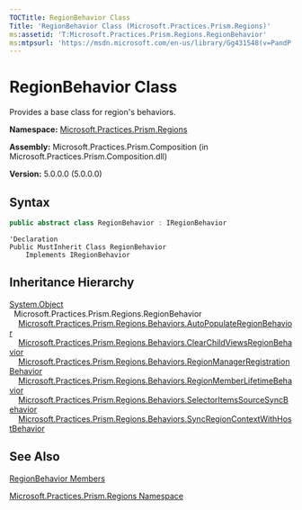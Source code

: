 ```yaml
---
TOCTitle: RegionBehavior Class
Title: 'RegionBehavior Class (Microsoft.Practices.Prism.Regions)'
ms:assetid: 'T:Microsoft.Practices.Prism.Regions.RegionBehavior'
ms:mtpsurl: 'https://msdn.microsoft.com/en-us/library/Gg431548(v=PandP.50)'
---
```


# RegionBehavior Class

Provides a base class for region's behaviors.

**Namespace:** [Microsoft.Practices.Prism.Regions](https://msdn.microsoft.com/en-us/library/microsoft.practices.prism.regions(v=pandp.50))

**Assembly:** Microsoft.Practices.Prism.Composition (in Microsoft.Practices.Prism.Composition.dll)

**Version:** 5.0.0.0 (5.0.0.0)

## Syntax

```C#
public abstract class RegionBehavior : IRegionBehavior

```

```VB
'Declaration
Public MustInherit Class RegionBehavior
	Implements IRegionBehavior
```

## Inheritance Hierarchy

[System.Object](http://msdn2.microsoft.com/en-us/library/e5kfa45b)</br>
  Microsoft.Practices.Prism.Regions.RegionBehavior
    [Microsoft.Practices.Prism.Regions.Behaviors.AutoPopulateRegionBehavior](https://msdn.microsoft.com/en-us/library/microsoft.practices.prism.regions.behaviors.autopopulateregionbehavior(v=pandp.50))
    [Microsoft.Practices.Prism.Regions.Behaviors.ClearChildViewsRegionBehavior](https://msdn.microsoft.com/en-us/library/microsoft.practices.prism.regions.behaviors.clearchildviewsregionbehavior(v=pandp.50))
    [Microsoft.Practices.Prism.Regions.Behaviors.RegionManagerRegistrationBehavior](https://msdn.microsoft.com/en-us/library/microsoft.practices.prism.regions.behaviors.regionmanagerregistrationbehavior(v=pandp.50))
    [Microsoft.Practices.Prism.Regions.Behaviors.RegionMemberLifetimeBehavior](https://msdn.microsoft.com/en-us/library/microsoft.practices.prism.regions.behaviors.regionmemberlifetimebehavior(v=pandp.50))
    [Microsoft.Practices.Prism.Regions.Behaviors.SelectorItemsSourceSyncBehavior](https://msdn.microsoft.com/en-us/library/microsoft.practices.prism.regions.behaviors.selectoritemssourcesyncbehavior(v=pandp.50))
    [Microsoft.Practices.Prism.Regions.Behaviors.SyncRegionContextWithHostBehavior](https://msdn.microsoft.com/en-us/library/microsoft.practices.prism.regions.behaviors.syncregioncontextwithhostbehavior(v=pandp.50))

## See Also

[RegionBehavior Members](https://msdn.microsoft.com/en-us/library/microsoft.practices.prism.regions.regionbehavior_members(v=pandp.50))

[Microsoft.Practices.Prism.Regions Namespace](https://msdn.microsoft.com/en-us/library/microsoft.practices.prism.regions(v=pandp.50))